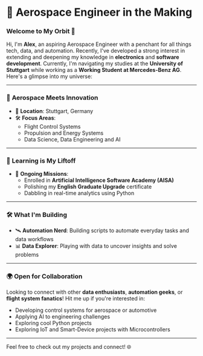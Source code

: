# 🚀 Aerospace Engineer in the Making

### Welcome to My Orbit 🌌
Hi, I'm **Alex**, an aspiring Aerospace Engineer with a penchant for all things tech, data, and automation. Recently, I've developed a strong interest in extending and deepening my knowledge in **electronics** and **software development**. Currently, I'm navigating my studies at the **University of Stuttgart** while working as a **Working Student at Mercedes-Benz AG**. Here's a glimpse into my universe:

---

### 🚀 **Aerospace Meets Innovation**
- 📍 **Location**: Stuttgart, Germany  
- 🛠️ **Focus Areas**:  
  - Flight Control Systems  
  - Propulsion and Energy Systems  
  - Data Science, Data Engineering and AI  

---

### 🧠 **Learning is My Liftoff**
- 🌱 **Ongoing Missions**:  
  - Enrolled in **Artificial Intelligence Software Academy (AISA)**  
  - Polishing my **English Graduate Upgrade** certificate  
  - Dabbling in real-time analytics using Python  

---

### 🛠️ **What I'm Building**
- 🛰️ **Automation Nerd**: Building scripts to automate everyday tasks and data workflows  
- 📊 **Data Explorer**: Playing with data to uncover insights and solve problems  

---

### 🌍 **Open for Collaboration**
Looking to connect with other **data enthusiasts**, **automation geeks**, or **flight system fanatics**! Hit me up if you're interested in:  
- Developing control systems for aerospace or automotive  
- Applying AI to engineering challenges  
- Exploring cool Python projects  
- Exploring IoT and Smart-Device projects with Microcontrollers  

---

Feel free to check out my projects and connect! 🌐  
